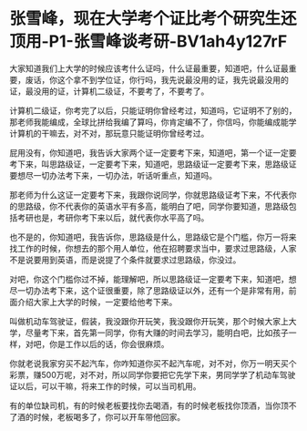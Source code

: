 # 张雪峰，现在大学考个证比考个研究生还顶用-P1-张雪峰谈考研-BV1ah4y127rF

大家知道我们上大学的时候应该考什么证吗，什么证最重要，知道吧，什么证最重要，废话，你这个拿不到学位证，你行吗，我先说最没用的证，我先说最没用的证，最没用的证，计算机二级证，不要考了，不要考了。

计算机二级证，你考完了以后，只能证明你曾经考过，知道吗，它证明不了别的，那老师我能编成，全球比拼给我编了算吗，你肯定编不了，你信吗，你能编成能学计算机的干嘛去，对不对，那玩意只能证明你曾经考过。

屁用没有，你知道吧，我告诉大家两个证一定要考下来，知道吧，第一个证一定要考下来，叫思路级证，一定要考下来，知道吧，思路级证一定要考下来，思路级证要想尽一切办法考下来，一切办法，听话听重点，知道吗。

那老师为什么这证一定要考下来，我跟你说同学，你就思路级证考下来，不代表你的思路级，你不代表你的英语水平有多高，能明白了吧，同学你要知道，思路级包括考研也是，考研你考下来以后，就代表你水平高了吗。

也不是的，你知道吧，我告诉你，思路级是什么，思路级它是个门槛，你万一将来找工作的时候，你想去的那个用人单位，他在招聘要求当中，要求过思路级，人家不是说要用到英语，而是说提了个条件就要求过思路级，你没过。

对吧，你这个门槛你过不掉，能理解吧，所以思路级证一定要考下来，知道吧，想尽一切办法考下来，这个证很重要，除了思路级证以外，还有一个是非常有用，前面介绍大家上大学的时候，一定要给他考下来。

叫做机动车驾驶证，假装，我没跟你开玩笑，我没跟你开玩笑，那个时候大家上大学，尽量考下来，首先第一同学，你有大赚的时间去学习，能明白吧，比如孩子一样，对吧，你是工作以后的话，你会很麻烦。

你就老说我家穷买不起汽车，你咋知道你买不起汽车呢，对不对，你万一明天买个彩票，赚500万呢，对不对，所以同学你要把它先学下来，男同学学了机动车驾驶证以后，可以干嘛，将来工作的时候，可以当司机用。

有的单位缺司机，有的时候老板要找你去喝酒，有的时候老板找你顶酒，当你顶不了酒的时候，老板喝多了，你可以开车带他回家。